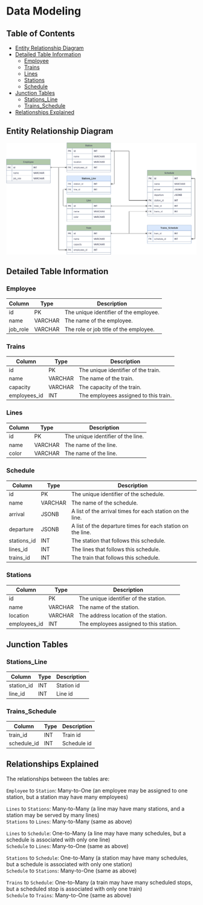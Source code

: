 # Data Modeling #

## Table of Contents ##

- [Entity Relationship Diagram](#entity-relationship-diagram)
- [Detailed Table Information](#detailed-table-information)
    - [Employee](#employee)
    - [Trains](#trains)
    - [Lines](#lines)
    - [Stations](#stations)
    - [Schedule](#schedule)
- [Junction Tables](#junction-tables)
    - [Stations_Line](#stationsline)
    - [Trains_Schedule](#trainsschedule)
- [Relationships Explained](#relationships-explained)

## Entity Relationship Diagram ##

![ERD - Metro](ERD_Metro.png)

## Detailed Table Information ##

### Employee ###

| Column   | Type    | Description                            |
|----------|---------|----------------------------------------|
| id       | PK      | The unique identifier of the employee. |
| name     | VARCHAR | The name of the employee.              |
| job_role | VARCHAR | The role or job title of the employee. |

### Trains ###

| Column       | Type    | Description                           |
|--------------|---------|---------------------------------------|
| id           | PK      | The unique identifier of the train.   |
| name         | VARCHAR | The name of the train.                |
| capacity     | VARCHAR | The capacity of the train.            |
| employees_id | INT     | The employees assigned to this train. |

### Lines ###

| Column | Type    | Description                        |
|--------|---------|------------------------------------|
| id     | PK      | The unique identifier of the line. |
| name   | VARCHAR | The name of the line.              |
| color  | VARCHAR | The name of the line.              |

### Schedule ###

| Column      | Type    | Description                                                 |
|-------------|---------|-------------------------------------------------------------|
| id          | PK      | The unique identifier of the schedule.                      |
| name        | VARCHAR | The name of the schedule.                                   |
| arrival     | JSONB   | A list of the arrival times for each station on the line.   |
| departure   | JSONB   | A list of the departure times for each station on the line. |
| stations_id | INT     | The station that follows this schedule.                     |
| lines_id    | INT     | The lines that follows this schedule.                       |
| trains_id   | INT     | The train that follows this schedule.                       |

### Stations ###

| Column       | Type    | Description                             |
|--------------|---------|-----------------------------------------|
| id           | PK      | The unique identifier of the station.   |
| name         | VARCHAR | The name of the station.                |
| location     | VARCHAR | The address location of the station.    |
| employees_id | INT     | The employees assigned to this station. |

## Junction Tables ##

### Stations_Line ###

| Column     | Type | Description |
|------------|------|-------------|
| station_id | INT  | Station id  |
| line_id    | INT  | Line id     |

### Trains_Schedule ###

| Column      | Type | Description |
|-------------|------|-------------|
| train_id    | INT  | Train id    |
| schedule_id | INT  | Schedule id |

## Relationships Explained ##

The relationships between the tables are:

`Employee` to `Station`: Many-to-One (an employee may be assigned to one station, but a station may have many employees)

`Lines` to `Stations`: Many-to-Many (a line may have many stations, and a station may be served by many lines)
\
`Stations` to `Lines`: Many-to-Many (same as above)

`Lines` to `Schedule`: One-to-Many (a line may have many schedules, but a schedule is associated with only one line)
\
`Schedule` to `Lines`: Many-to-One (same as above)

`Stations` to `Schedule`: One-to-Many (a station may have many schedules, but a schedule is associated with only one
station)
\
`Schedule` to `Stations`: Many-to-One (same as above)

`Trains` to `Schedule`: One-to-Many (a train may have many scheduled stops, but a scheduled stop is associated with only
one train)
\
`Schedule` to `Trains`: Many-to-One (same as above)
